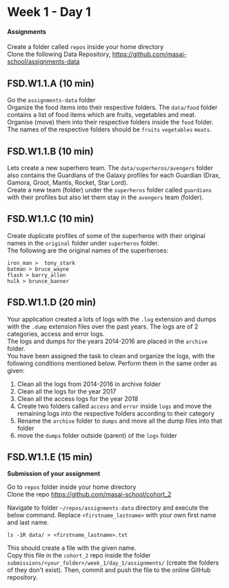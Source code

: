 # Week 1 - Day 1

#### Assignments

Create a folder called `repos` inside your home directory  
Clone the following Data Repository, https://github.com/masai-school/assignments-data 

## FSD.W1.1.A (10 min)

Go the `assignments-data` folder  
Organize the food items into their respective folders. The `data/food` folder contains a list of food items which are fruits, vegetables and meat.  
Organise (move) them into their respective folders inside the `food` folder.   
The names of the respective folders should be `fruits` `vegetables` `meats`.

## FSD.W1.1.B (10 min)

Lets create a new superhero team. The `data/superheros/avengers` folder also contains the Guardians of the Galaxy profiles for each Guardian (Drax, Gamora, Groot, Mantis, Rocket, Star Lord).  
Create a new team (folder) under the `superheros` folder called `guardians` with their profiles but also let them stay in the `avengers` team (folder).

## FSD.W1.1.C (10 min)

Create duplicate profiles of some of the superheros with their original names in the `original` folder under `superheros` folder.  
The following are the original names of the superheroes: 

```
iron_man >  tony_stark 
batman > bruce_wayne 
flash > barry_allen 
hulk > brunce_banner
```

## FSD.W1.1.D (20 min)

Your application created a lots of logs with the `.log` extension and dumps with the `.dump` extension files over the past years. The logs are of 2 categories, access and error logs.  
The logs and dumps for the years 2014-2016 are placed in the `archive` folder.  
You have been assigned the task to clean and organize the logs, with the following conditions mentioned below. Perform them in the same order as given:

1. Clean all the logs from 2014-2016 in archive folder
2. Clean all the logs for the year 2017
3. Clean all the access logs for the year 2018 
4. Create two folders called `access` and `error` inside `logs` and move the remaining logs into the respective folders according to their category
5. Rename the `archive` folder to `dumps` and move all the dump files into that folder
6. move the `dumps` folder outside (parent) of the `logs` folder

## FSD.W1.1.E (15 min)

**Submission of your assignment**

Go to `repos` folder inside your home directory  
Clone the repo https://github.com/masai-school/cohort_2

Navigate to folder  `~/repos/assignments-data` directory and execute the below command. Replace `<firstname_lastname>` with your own first name and last name. 

```
ls -1R data/ > <firstname_lastname>.txt
```
This should create a file with the given name.   
Copy this file in the `cohort_2` repo inside the folder `submissions/<your_folder>/week_1/day_1/assignments/`  (create the folders of they don't exist). Then, commit and push the file to the online GitHub repository.
